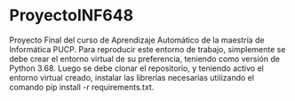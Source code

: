 # ProyectoINF648
Proyecto Final del curso de Aprendizaje Automático de la maestría de Informática PUCP.
Para reproducir este entorno de trabajo, simplemente se debe crear el entorno virtual de su preferencia, teniendo como versión de Python 3.68.
Luego se debe clonar el repositorio, y teniendo activo el entorno virtual creado, instalar las librerías necesarias utilizando el comando pip install -r requirements.txt.

